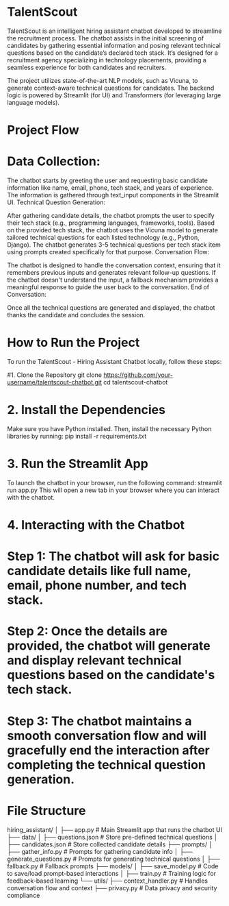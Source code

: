 # TalentScout

TalentScout is an intelligent hiring assistant chatbot developed to streamline the recruitment process. The chatbot assists in the initial screening of candidates by gathering essential information and posing relevant technical questions based on the candidate’s declared tech stack. It’s designed for a recruitment agency specializing in technology placements, providing a seamless experience for both candidates and recruiters.

The project utilizes state-of-the-art NLP models, such as Vicuna, to generate context-aware technical questions for candidates. The backend logic is powered by Streamlit (for UI) and Transformers (for leveraging large language models).

# Project Flow
# Data Collection:

The chatbot starts by greeting the user and requesting basic candidate information like name, email, phone, tech stack, and years of experience.
The information is gathered through text_input components in the Streamlit UI.
Technical Question Generation:

After gathering candidate details, the chatbot prompts the user to specify their tech stack (e.g., programming languages, frameworks, tools).
Based on the provided tech stack, the chatbot uses the Vicuna model to generate tailored technical questions for each listed technology (e.g., Python, Django).
The chatbot generates 3-5 technical questions per tech stack item using prompts created specifically for that purpose.
Conversation Flow:

The chatbot is designed to handle the conversation context, ensuring that it remembers previous inputs and generates relevant follow-up questions.
If the chatbot doesn't understand the input, a fallback mechanism provides a meaningful response to guide the user back to the conversation.
End of Conversation:

Once all the technical questions are generated and displayed, the chatbot thanks the candidate and concludes the session.

# How to Run the Project
To run the TalentScout - Hiring Assistant Chatbot locally, follow these steps:

#1. Clone the Repository
git clone https://github.com/your-username/talentscout-chatbot.git
cd talentscout-chatbot

# 2. Install the Dependencies
Make sure you have Python installed. Then, install the necessary Python libraries by running:
pip install -r requirements.txt

# 3. Run the Streamlit App
To launch the chatbot in your browser, run the following command:
streamlit run app.py
This will open a new tab in your browser where you can interact with the chatbot.

# 4. Interacting with the Chatbot
# Step 1: The chatbot will ask for basic candidate details like full name, email, phone number, and tech stack.
# Step 2: Once the details are provided, the chatbot will generate and display relevant technical questions based on the candidate's tech stack.
# Step 3: The chatbot maintains a smooth conversation flow and will gracefully end the interaction after completing the technical question generation.

# File Structure
hiring_assistant/
│
├── app.py                     # Main Streamlit app that runs the chatbot UI
├── data/
│   ├── questions.json         # Store pre-defined technical questions
│   ├── candidates.json        # Store collected candidate details
├── prompts/
│   ├── gather_info.py         # Prompts for gathering candidate info
│   ├── generate_questions.py  # Prompts for generating technical questions
│   ├── fallback.py            # Fallback prompts
├── models/
│   ├── save_model.py          # Code to save/load prompt-based interactions
│   ├── train.py               # Training logic for feedback-based learning
└── utils/
    ├── context_handler.py     # Handles conversation flow and context
    ├── privacy.py             # Data privacy and security compliance

